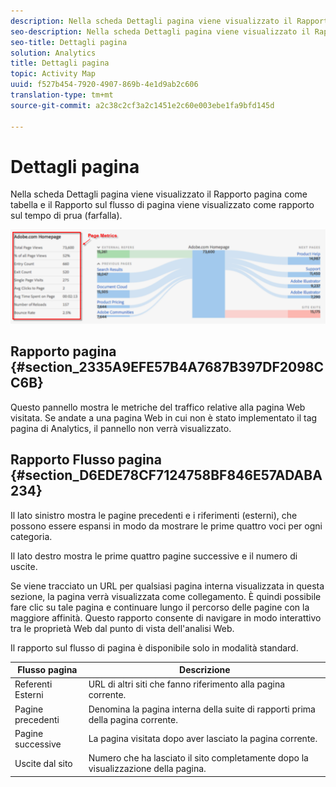 ```yaml
---
description: Nella scheda Dettagli pagina viene visualizzato il Rapporto pagina come tabella e il Rapporto sul flusso di pagina viene visualizzato come rapporto sul tempo di prua (farfalla).
seo-description: Nella scheda Dettagli pagina viene visualizzato il Rapporto pagina come tabella e il Rapporto sul flusso di pagina viene visualizzato come rapporto sul tempo di prua (farfalla).
seo-title: Dettagli pagina
solution: Analytics
title: Dettagli pagina
topic: Activity Map
uuid: f527b454-7920-4907-869b-4e1d9ab2c606
translation-type: tm+mt
source-git-commit: a2c38c2cf3a2c1451e2c60e003ebe1fa9bfd145d

---
```



# Dettagli pagina

Nella scheda Dettagli pagina viene visualizzato il Rapporto pagina come tabella e il Rapporto sul flusso di pagina viene visualizzato come rapporto sul tempo di prua (farfalla).

![](assets/page_flow.png)

## Rapporto pagina {#section_2335A9EFE57B4A7687B397DF2098CC6B}

Questo pannello mostra le metriche del traffico relative alla pagina Web visitata. Se andate a una pagina Web in cui non è stato implementato il tag pagina di Analytics, il pannello non verrà visualizzato.

## Rapporto Flusso pagina {#section_D6EDE78CF7124758BF846E57ADABA234}

Il lato sinistro mostra le pagine precedenti e i riferimenti (esterni), che possono essere espansi in modo da mostrare le prime quattro voci per ogni categoria.

Il lato destro mostra le prime quattro pagine successive e il numero di uscite.

Se viene tracciato un URL per qualsiasi pagina interna visualizzata in questa sezione, la pagina verrà visualizzata come collegamento. È quindi possibile fare clic su tale pagina e continuare lungo il percorso delle pagine con la maggiore affinità. Questo rapporto consente di navigare in modo interattivo tra le proprietà Web dal punto di vista dell'analisi Web.

Il rapporto sul flusso di pagina è disponibile solo in modalità standard.

| **Flusso pagina** | **Descrizione** |
|---|---|
| Referenti Esterni | URL di altri siti che fanno riferimento alla pagina corrente. |
| Pagine precedenti | Denomina la pagina interna della suite di rapporti prima della pagina corrente. |
| Pagine successive | La pagina visitata dopo aver lasciato la pagina corrente. |
| Uscite dal sito | Numero che ha lasciato il sito completamente dopo la visualizzazione della pagina. |

